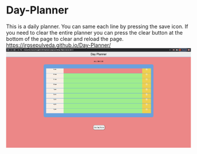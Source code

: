 # Day-Planner
This is a daily planner. You can same each line by pressing the save icon. If you need to clear the entire planner you can press the clear button at the bottom of the page to clear and reload the page.  https://jrgsepulveda.github.io/Day-Planner/
![](images/DayPlanner.png)
